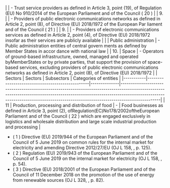 |                        | - Trust service providers as defined in Article 3, point (19), of Regulation (EU) No 910/2014 of the European Parliament and of the Council ( 20 )                                                                                                                                                 |
| 9.        |                        | - Providers of public electronic communications networks as defined in Article 2, point (8), of Directive (EU) 2018/1972 of the European Par­ liament and of the Council ( 21 )                                                                                                                     |
| 9.        |                        | - Providers of electronic communications services as defined in Article 2, point (4), of Directive (EU) 2018/1972 insofar as their services are publicly available                                                                                                                                 |
|           | Public administration  | - Public administration entities of central govern­ ments as defined by Member States in accor­ dance with national law                                                                                                                                                                              |
| 10.       | Space                  | - Operators of ground-based infrastructure, owned, managed and operated byMemberStates or by private parties, that support the provision of space-based services, excluding providers of public electronic communications networks as defined in Article 2, point (8), of Directive (EU) 2018/1972 |
|   Sectors | Sectors                                         | Subsectors   | Categories of entities                                                                                                                                                                                                                                      |
|-----------|-------------------------------------------------|--------------|-------------------------------------------------------------------------------------------------------------------------------------------------------------------------------------------------------------------------------------------------------------|
|        11 | Production, processing and distribution of food | -            | Food businesses as defined in Article 3, point (2), ofRegulation(EC)No178/2002oftheEuropean Parliament and of the Council ( 22 ) which are engaged exclusively in logistics and wholesale distribution and large scale industrial production and processing |
- ( 1 ) Directive (EU) 2019/944 of the European Parliament and of the Council of 5 June 2019 on common rules for the internal market for electricity and amending Directive 2012/27/EU (OJ L 158, , p. 125).
- ( 2 ) Regulation  (EU)  2019/943  of  the  European  Parliament  and  of  the  Council  of  5  June  2019 on  the  internal  market  for  electricity (OJ L 158, , p. 54).
- ( 3 ) Directive (EU) 2018/2001 of the European Parliament and of the Council of 11 December 2018 on the promotion of the use of energy from renewable sources (OJ L 328, , p. 82).
